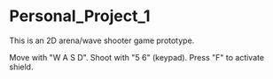 # Personal_Project_1
This is an 2D arena/wave shooter game prototype.

Move with "W A S D".
Shoot with "5 6" (keypad).
Press "F" to activate shield.
